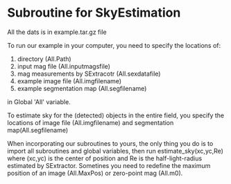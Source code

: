 # Subroutine for SkyEstimation 

All the dats is in example.tar.gz file

To run our example in your computer, you need to specify the locations of:

  1. directory (All.Path)
  2. input mag file (All.inputmagsfile)
  3. mag measurements by SExtracotr (All.sexdatafile)
  4. example image file (All.imgfilename)
  5. example segmentation map (All.segfilename)
  
in Global 'All' variable.

To estimate sky for the (detected) objects in the entire field, 
you specify the locations of image file (All.imgfilename) and segmentation map(All.segfilename)


When incorporating our subroutines to yours, the only thing you do is to import all subroutines and global variables, then
run estimate_sky(xc,yc,Re) where (xc,yc) is the center of position and Re is the half-light-radius estimated by SExtractor.
Sometines you need to redefine the maximum position of an image (All.MaxPos) or zero-point mag (All.m0).
